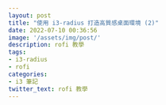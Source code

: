 ```yaml
---
layout: post
title: "使用 i3-radius 打造高質感桌面環境 (2)"
date: 2022-07-10 00:36:56
image: '/assets/img/post/'
description: rofi 教學
tags:
- i3-radius
- rofi
categories:
- i3 筆記
twitter_text: rofi 教學
---
```

<!-- [text](link){:target="\_blank"} -->

